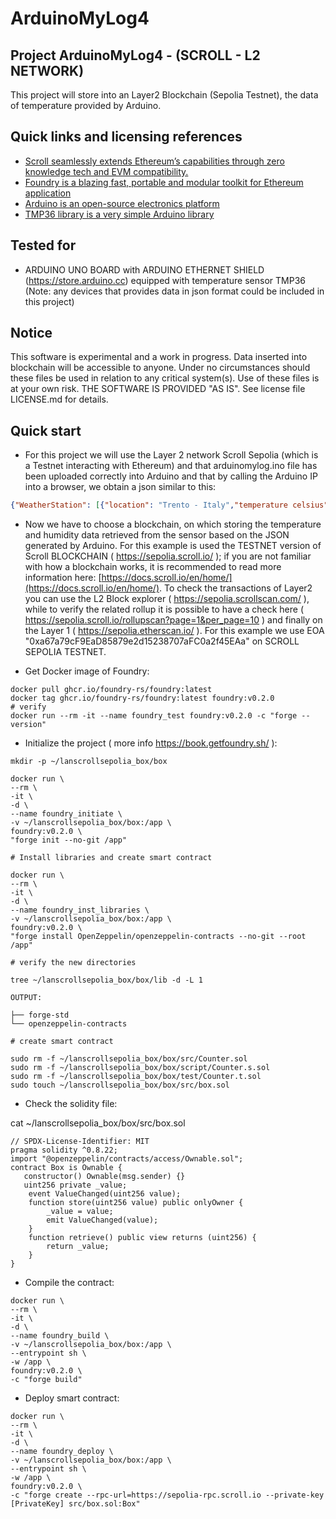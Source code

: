 ArduinoMyLog4
=============

## Project ArduinoMyLog4 - (SCROLL - L2 NETWORK)

This project will store into an Layer2 Blockchain (Sepolia Testnet), the data of temperature provided by Arduino.

## Quick links and licensing references

- [Scroll seamlessly extends Ethereum’s capabilities through zero knowledge tech and EVM compatibility.](https://scroll.io/)
- [Foundry is a blazing fast, portable and modular toolkit for Ethereum application](https://getfoundry.sh/)
- [Arduino is an open-source electronics platform](https://www.arduino.cc/)
- [TMP36 library is a very simple Arduino library](https://github.com/Isaacr100/TMP36/)

## Tested for

* ARDUINO UNO BOARD with ARDUINO ETHERNET SHIELD (https://store.arduino.cc) equipped with temperature sensor TMP36 
(Note: any devices that provides data in json format could be included in this project)


## Notice
This software is experimental and a work in progress. Data inserted into blockchain will be accessible to anyone.
Under no circumstances should these files be used in relation to any critical system(s).
Use of these files is at your own risk.
THE SOFTWARE IS PROVIDED "AS IS". See license file LICENSE.md for details.

## Quick start

* For this project we will use the Layer 2 network Scroll Sepolia (which is a Testnet interacting with Ethereum) and that arduinomylog.ino file has been uploaded correctly into Arduino and that by calling the Arduino IP into a browser, we obtain a json similar to this:
```json
{"WeatherStation": [{"location": "Trento - Italy","temperature celsius": "20.31","temperature fahrenheit": "68.56"}]}
```
* Now we have to choose a blockchain, on which storing the temperature and humidity data retrieved from the sensor based on the JSON generated by Arduino.
  For this example is used the TESTNET version of Scroll BLOCKCHAIN ( https://sepolia.scroll.io/ );
  if you are not familiar with how a blockchain works, it is recommended to read more information here:
  [https://docs.scroll.io/en/home/](https://docs.scroll.io/en/home/).
  To check the transactions of Layer2 you can use the L2 Block explorer ( https://sepolia.scrollscan.com/ ),
  while to verify the related rollup it is possible to have a check here ( https://sepolia.scroll.io/rollupscan?page=1&per_page=10 ) and finally on the Layer 1 ( https://sepolia.etherscan.io/ ).
  For this example we use EOA "0xa67a79cF9EaD85879e2d15238707aFC0a2f45EAa" on SCROLL SEPOLIA TESTNET.

* Get Docker image of Foundry:
```shell
docker pull ghcr.io/foundry-rs/foundry:latest
docker tag ghcr.io/foundry-rs/foundry:latest foundry:v0.2.0
# verify
docker run --rm -it --name foundry_test foundry:v0.2.0 -c "forge --version"
```

* Initialize the project ( more info https://book.getfoundry.sh/ ):
```shell
mkdir -p ~/lanscrollsepolia_box/box

docker run \
--rm \
-it \
-d \
--name foundry_initiate \
-v ~/lanscrollsepolia_box/box:/app \
foundry:v0.2.0 \
"forge init --no-git /app"

# Install libraries and create smart contract

docker run \
--rm \
-it \
-d \
--name foundry_inst_libraries \
-v ~/lanscrollsepolia_box/box:/app \
foundry:v0.2.0 \
"forge install OpenZeppelin/openzeppelin-contracts --no-git --root /app"

# verify the new directories

tree ~/lanscrollsepolia_box/box/lib -d -L 1

OUTPUT:

├── forge-std
└── openzeppelin-contracts

# create smart contract

sudo rm -f ~/lanscrollsepolia_box/box/src/Counter.sol
sudo rm -f ~/lanscrollsepolia_box/box/script/Counter.s.sol
sudo rm -f ~/lanscrollsepolia_box/box/test/Counter.t.sol
sudo touch ~/lanscrollsepolia_box/box/src/box.sol
```

* Check the solidity file:

cat ~/lanscrollsepolia_box/box/src/box.sol

```solidity
// SPDX-License-Identifier: MIT
pragma solidity ^0.8.22;
import "@openzeppelin/contracts/access/Ownable.sol";
contract Box is Ownable {
   constructor() Ownable(msg.sender) {}
   uint256 private _value;
    event ValueChanged(uint256 value);
    function store(uint256 value) public onlyOwner {
        _value = value;
        emit ValueChanged(value);
    }
    function retrieve() public view returns (uint256) {
        return _value;
    }
}
```
* Compile the contract:
```shell
docker run \
--rm \
-it \
-d \
--name foundry_build \
-v ~/lanscrollsepolia_box/box:/app \
--entrypoint sh \
-w /app \
foundry:v0.2.0 \
-c "forge build"
```

* Deploy smart contract:
```shell
docker run \
--rm \
-it \
-d \
--name foundry_deploy \
-v ~/lanscrollsepolia_box/box:/app \
--entrypoint sh \
-w /app \
foundry:v0.2.0 \
-c "forge create --rpc-url=https://sepolia-rpc.scroll.io --private-key [PrivateKey] src/box.sol:Box"
```
